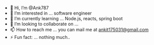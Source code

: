 - 👋 Hi, I’m @Ank787
- 👀 I’m interested in ... software engineer 
- 🌱 I’m currently learning ... Node.js, reacts, spring boot
- 💞️ I’m looking to collaborate on ...
- 📫 How to reach me ... you can mail me at ankit175031@gmail.com 
- ⚡ Fun fact: ... nothing much..

<!---
Ank787/Ank787 is a ✨ special ✨ repository because its `README.md` (this file) appears on your GitHub profile.
You can click the Preview link to take a look at your changes.
--->
